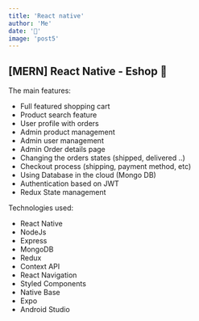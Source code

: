 ```yaml
---
title: 'React native'
author: 'Me'
date: '📲'
image: 'post5'
---
```






## [MERN] React Native - Eshop 📱
The main features:

- Full featured shopping cart
- Product search feature
- User profile with orders
- Admin product management
- Admin user management
- Admin Order details page
- Changing the orders states (shipped, delivered ..)
- Checkout process (shipping, payment method, etc)
- Using Database in the cloud (Mongo DB)
- Authentication based on JWT
- Redux State management

 Technologies used:
- React Native
- NodeJs
- Express
- MongoDB
- Redux
- Context API
- React Navigation
- Styled Components
- Native Base
- Expo
- Android Studio



